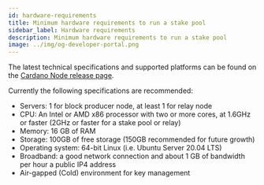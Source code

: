 ```yaml
---
id: hardware-requirements
title: Minimum hardware requirements to run a stake pool
sidebar_label: Hardware requirements
description: Minimum hardware requirements to run a stake pool
image: ../img/og-developer-portal.png
---
```

The latest technical specifications and supported platforms can be found on the [Cardano Node release page](https://github.com/input-output-hk/cardano-node/releases).

Currently the following specifications are recommended:

- Servers: 1 for block producer node, at least 1 for relay node
- CPU: An Intel or AMD x86 processor with two or more cores, at 1.6GHz or faster (2GHz or faster for a stake pool or relay)
- Memory: 16 GB of RAM
- Storage: 100GB of free storage (150GB recommended for future growth)
- Operating system: 64-bit Linux (i.e. Ubuntu Server 20.04 LTS)
- Broadband: a good network connection and about 1 GB of bandwidth per hour a public IP4 address
- Air-gapped (Cold) environment for key management


